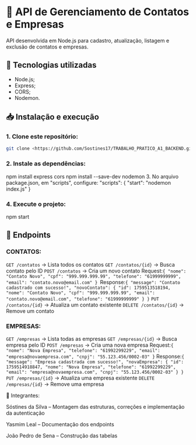 # 📇 API de Gerenciamento de Contatos e Empresas
API desenvolvida em Node.js para cadastro, atualização, listagem e exclusão de contatos e empresas.

## 🚀 Tecnologias utilizadas
- Node.js;
- Express;
- CORS;
- Nodemon.

## 📥 Instalação e execução

### 1. Clone este repositório:
```bash
git clone <https://github.com/Sostines17/TRABALHO_PRATICO_A1_BACKEND.git>
```
### 2. Instale as dependências:
npm install express cors
npm install --save-dev nodemon
3. No arquivo package.json, em "scripts", configure:
"scripts": {
  "start": "nodemon index.js"
}
### 4. Execute o projeto:
npm start


## 📌 Endpoints

### CONTATOS:

`GET /contatos` → Lista todos os contatos
`GET /contatos/{id}` → Busca contato pelo ID
`POST /contatos` → Cria um novo contato
    Request:`{
    "nome": "Contato Novo",
    "cpf": "999.999.999.99",
    "telefone": "61999999999",
    "email": "contato.novo@email.com"
    }
    `Response:`{
    "message": "Contato cadastrado com sucesso!",
    "novoContato": {
        "id": 1759513518194,
        "nome": "Contato Novo",
        "cpf": "999.999.999.99",
        "email": "contato.novo@email.com",
        "telefone": "61999999999"
    }
    }`
`PUT /contatos/{id}` → Atualiza um contato existente
`DELETE /contatos/{id}` → Remove um contato

### EMPRESAS:
`GET /empresas` → Lista todas as empresas
`GET /empresas/{id}` → Busca empresa pelo ID
`POST /empresas` → Cria uma nova empresa
    Request:`{
    "nome": "Nova Empresa",
    "telefone": "61992299229",
    "email": "empresa@novaempresa.com",
    "cnpj": "55.123.456/0002-03"
    }`
    Response:`{
  "message": "Empresa cadastrada com sucesso!",
  "novaEmpresa": {
        "id": 1759514918847,
        "nome": "Nova Empresa",
        "telefone": "61992299229",
        "email": "empresa@novaempresa.com",
        "cnpj": "55.123.456/0002-03"
    }
    }`
`PUT /empresas/{id}` → Atualiza uma empresa existente
`DELETE /empresas/{id}` → Remove uma empresa


👥 Integrantes:

Sóstines da Silva – Montagem das estruturas, correções e implementação da autenticação

Yasmim Leal – Documentação dos endpoints

João Pedro de Sena – Construção das tabelas
